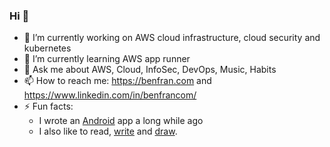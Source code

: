 ### Hi 🤙 

<!--
**bfrancom/bfrancom** is a ✨ _special_ ✨ repository because its `README.md` (this file) appears on your GitHub profile.

Here are some ideas to get you started:
-->

- 🔭 I’m currently working on AWS cloud infrastructure, cloud security and kubernetes
- 🌱 I’m currently learning AWS app runner
- 💬 Ask me about AWS, Cloud, InfoSec, DevOps, Music, Habits
- 📫 How to reach me: https://benfran.com and https://www.linkedin.com/in/benfrancom/
- ⚡ Fun facts: 
  - I wrote an [Android](https://github.com/bfrancom/ClerkCount) app a long while ago
  - I also like to read, [write](https://benfran.com) and [draw](https://benfran.com/tags/comics/).

